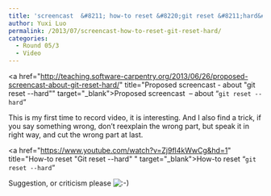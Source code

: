 ```yaml
---
title: 'screencast  &#8211; how-to reset &#8220;git reset &#8211;hard&#8221;'
author: Yuxi Luo
permalink: /2013/07/screencast-how-to-reset-git-reset-hard/
categories:
  - Round 05/3
  - Video
---
```

<a href="http://teaching.software-carpentry.org/2013/06/26/proposed-screencast-about-git-reset-hard/" title="Proposed screencast - about "git reset --hard"" target="_blank">Proposed screencast  &#8211; about &#8220;`git reset --hard`&#8220;</a>

This is my first time to record video, it is interesting. And I also find a trick, if you say something wrong, don&#8217;t reexplain the wrong part, but speak it in right way, and cut the wrong part at last.

<a href="https://www.youtube.com/watch?v=Zj9fl4kWwCg&hd=1" title="How-to reset "Git reset --hard" " target="_blank">How-to reset &#8220;`git reset --hard`&#8220;</a>

Suggestion, or criticism please <img src="http://localhost:8080/wp-includes/images/smilies/icon_smile.gif" alt=":-)" class="wp-smiley" />
